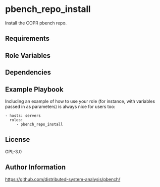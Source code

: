 pbench_repo_install
=========

Install the COPR pbench repo.

Requirements
------------


Role Variables
--------------


Dependencies
------------


Example Playbook
----------------

Including an example of how to use your role (for instance, with variables passed in as parameters) is always nice for users too:

    - hosts: servers
      roles:
         - pbench_repo_install

License
-------

GPL-3.0

Author Information
------------------

https://github.com/distributed-system-analysis/pbench/
